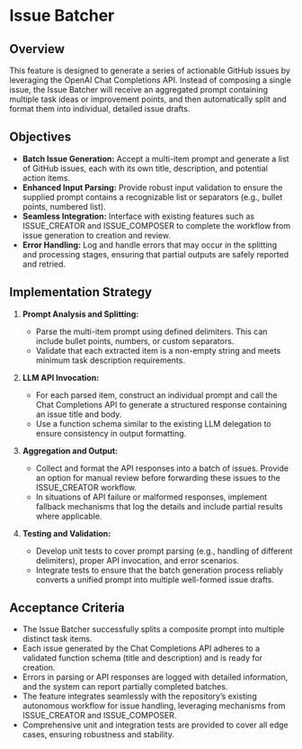 # Issue Batcher

## Overview
This feature is designed to generate a series of actionable GitHub issues by leveraging the OpenAI Chat Completions API. Instead of composing a single issue, the Issue Batcher will receive an aggregated prompt containing multiple task ideas or improvement points, and then automatically split and format them into individual, detailed issue drafts.

## Objectives
- **Batch Issue Generation:** Accept a multi-item prompt and generate a list of GitHub issues, each with its own title, description, and potential action items.
- **Enhanced Input Parsing:** Provide robust input validation to ensure the supplied prompt contains a recognizable list or separators (e.g., bullet points, numbered list).
- **Seamless Integration:** Interface with existing features such as ISSUE_CREATOR and ISSUE_COMPOSER to complete the workflow from issue generation to creation and review.
- **Error Handling:** Log and handle errors that may occur in the splitting and processing stages, ensuring that partial outputs are safely reported and retried.

## Implementation Strategy
1. **Prompt Analysis and Splitting:**
   - Parse the multi-item prompt using defined delimiters. This can include bullet points, numbers, or custom separators.
   - Validate that each extracted item is a non-empty string and meets minimum task description requirements.

2. **LLM API Invocation:**
   - For each parsed item, construct an individual prompt and call the Chat Completions API to generate a structured response containing an issue title and body.
   - Use a function schema similar to the existing LLM delegation to ensure consistency in output formatting.

3. **Aggregation and Output:**
   - Collect and format the API responses into a batch of issues. Provide an option for manual review before forwarding these issues to the ISSUE_CREATOR workflow.
   - In situations of API failure or malformed responses, implement fallback mechanisms that log the details and include partial results where applicable.

4. **Testing and Validation:**
   - Develop unit tests to cover prompt parsing (e.g., handling of different delimiters), proper API invocation, and error scenarios.
   - Integrate tests to ensure that the batch generation process reliably converts a unified prompt into multiple well-formed issue drafts.

## Acceptance Criteria
- The Issue Batcher successfully splits a composite prompt into multiple distinct task items.
- Each issue generated by the Chat Completions API adheres to a validated function schema (title and description) and is ready for creation.
- Errors in parsing or API responses are logged with detailed information, and the system can report partially completed batches.
- The feature integrates seamlessly with the repository’s existing autonomous workflow for issue handling, leveraging mechanisms from ISSUE_CREATOR and ISSUE_COMPOSER.
- Comprehensive unit and integration tests are provided to cover all edge cases, ensuring robustness and stability.